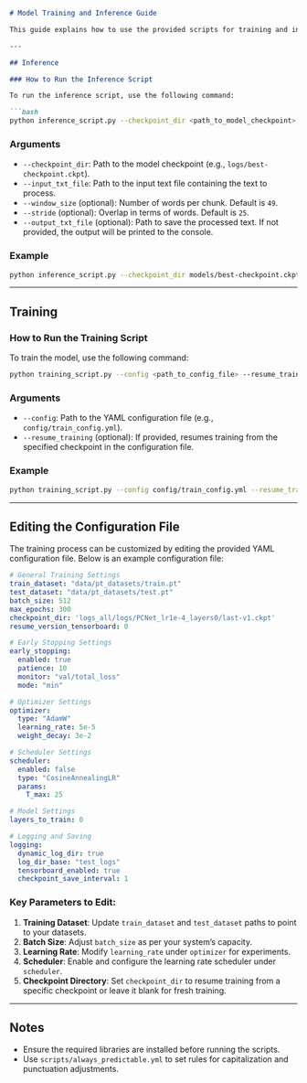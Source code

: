 

```markdown
# Model Training and Inference Guide

This guide explains how to use the provided scripts for training and inference of the punctuation and capitalization model.

---

## Inference

### How to Run the Inference Script

To run the inference script, use the following command:

```bash
python inference_script.py --checkpoint_dir <path_to_model_checkpoint> --input_txt_file <path_to_input_text> --window_size <chunk_size> --stride <overlap_size> --output_txt_file <path_to_output_text>
```

### Arguments
- `--checkpoint_dir`: Path to the model checkpoint (e.g., `logs/best-checkpoint.ckpt`).
- `--input_txt_file`: Path to the input text file containing the text to process.
- `--window_size` (optional): Number of words per chunk. Default is `49`.
- `--stride` (optional): Overlap in terms of words. Default is `25`.
- `--output_txt_file` (optional): Path to save the processed text. If not provided, the output will be printed to the console.

### Example
```bash
python inference_script.py --checkpoint_dir models/best-checkpoint.ckpt --input_txt_file data/sample.txt --output_txt_file results/output.txt
```

---

## Training

### How to Run the Training Script

To train the model, use the following command:

```bash
python training_script.py --config <path_to_config_file> --resume_training
```

### Arguments
- `--config`: Path to the YAML configuration file (e.g., `config/train_config.yml`).
- `--resume_training` (optional): If provided, resumes training from the specified checkpoint in the configuration file.

### Example
```bash
python training_script.py --config config/train_config.yml --resume_training
```

---

## Editing the Configuration File

The training process can be customized by editing the provided YAML configuration file. Below is an example configuration file:

```yaml
# General Training Settings
train_dataset: "data/pt_datasets/train.pt"
test_dataset: "data/pt_datasets/test.pt"
batch_size: 512
max_epochs: 300
checkpoint_dir: 'logs_all/logs/PCNet_lr1e-4_layers0/last-v1.ckpt'
resume_version_tensorboard: 0

# Early Stopping Settings
early_stopping:
  enabled: true
  patience: 10
  monitor: "val/total_loss"
  mode: "min"

# Optimizer Settings
optimizer:
  type: "AdamW"
  learning_rate: 5e-5
  weight_decay: 3e-2

# Scheduler Settings
scheduler:
  enabled: false
  type: "CosineAnnealingLR"
  params:
    T_max: 25

# Model Settings
layers_to_train: 0

# Logging and Saving
logging:
  dynamic_log_dir: true
  log_dir_base: "test_logs"
  tensorboard_enabled: true
  checkpoint_save_interval: 1
```

### Key Parameters to Edit:
1. **Training Dataset**: Update `train_dataset` and `test_dataset` paths to point to your datasets.
2. **Batch Size**: Adjust `batch_size` as per your system’s capacity.
3. **Learning Rate**: Modify `learning_rate` under `optimizer` for experiments.
4. **Scheduler**: Enable and configure the learning rate scheduler under `scheduler`.
5. **Checkpoint Directory**: Set `checkpoint_dir` to resume training from a specific checkpoint or leave it blank for fresh training.

---

## Notes
- Ensure the required libraries are installed before running the scripts.
- Use `scripts/always_predictable.yml` to set rules for capitalization and punctuation adjustments.

```
